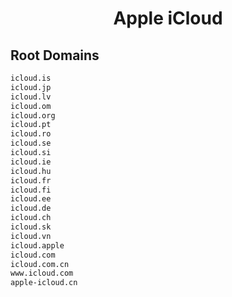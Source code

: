 


<h1 align="center">Apple iCloud</h1>  


## Root Domains


```html
icloud.is
icloud.jp
icloud.lv
icloud.om
icloud.org
icloud.pt
icloud.ro
icloud.se
icloud.si
icloud.ie
icloud.hu
icloud.fr
icloud.fi
icloud.ee
icloud.de
icloud.ch
icloud.sk
icloud.vn
icloud.apple
icloud.com
icloud.com.cn
www.icloud.com
apple-icloud.cn
```  

<br>
